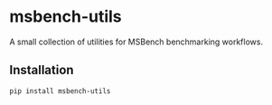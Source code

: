 # msbench-utils

A small collection of utilities for MSBench benchmarking workflows.

## Installation

```bash
pip install msbench-utils
